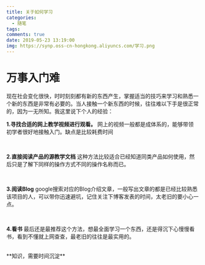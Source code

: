 ```yaml
---
title: 关于如何学习
categories:
  - 随笔
tags:
comments: true
date: 2019-05-23 13:19:00
img: https://synp.oss-cn-hongkong.aliyuncs.com/学习.png
---
```


# 万事入门难
现在社会变化很快，时时刻刻都有新的东西产生，掌握适当的技巧来学习和熟悉一个新的东西是非常有必要的。当人接触一个新东西的时候，往往难以下手是很正常的，因为一无所知。我这里说下个人的经验：

**1.寻找合适的网上教学视频进行观看。** 
网上的视频一般都是成体系的，能够带领初学者很好地接触入门。缺点是比较耗费时间

<br/>

**2.直接阅读产品的源教学文档**
这种方法比较适合已经知道同类产品如何使用，然后只是了解下同样的操作方式不同的操作名称而已。

<br/>

**3.阅读Blog**
google搜索对应的Blog介绍文章，一般写出文章的都是已经比较熟悉该项目的人，可以带你迅速避坑，记住关注下博客发表的时间，太老旧的要小心一点。

<br/>

**4.看书**
最后还是最推荐这个方法，想最全面学习一个东西，还是得沉下心慢慢看书，看到不懂就上网查查，最老旧的往往是最实用的。

<br/>
**知识，需要时间沉淀**